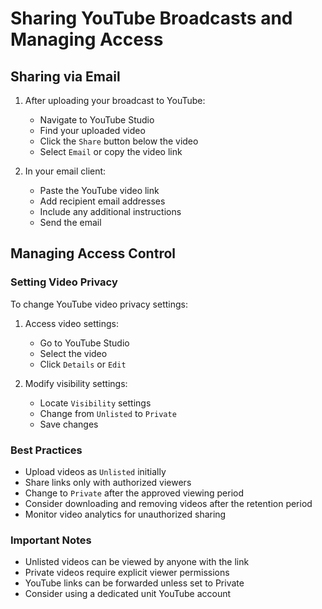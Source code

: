 # Sharing YouTube Broadcasts and Managing Access

## Sharing via Email

1. After uploading your broadcast to YouTube:
   - Navigate to YouTube Studio
   - Find your uploaded video
   - Click the `Share` button below the video
   - Select `Email` or copy the video link

2. In your email client:
   - Paste the YouTube video link
   - Add recipient email addresses
   - Include any additional instructions
   - Send the email

## Managing Access Control

### Setting Video Privacy

To change YouTube video privacy settings:

1. Access video settings:
   - Go to YouTube Studio
   - Select the video
   - Click `Details` or `Edit`

2. Modify visibility settings:
   - Locate `Visibility` settings
   - Change from `Unlisted` to `Private`
   - Save changes

### Best Practices

- Upload videos as `Unlisted` initially
- Share links only with authorized viewers
- Change to `Private` after the approved viewing period
- Consider downloading and removing videos after the retention period
- Monitor video analytics for unauthorized sharing

### Important Notes

- Unlisted videos can be viewed by anyone with the link
- Private videos require explicit viewer permissions
- YouTube links can be forwarded unless set to Private
- Consider using a dedicated unit YouTube account
